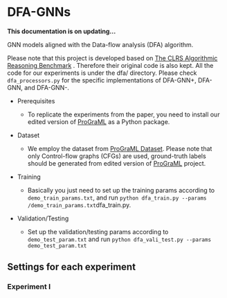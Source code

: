 # DFA-GNNs

**This documentation is on updating...**

GNN models aligned with the Data-flow analysis (DFA) algorithm. 

Please note that this project is developed based on [The CLRS Algorithmic Reasoning Benchmark](https://github.com/google-deepmind/clrs) . Therefore their original code is also kept. All the code for our experiments is under the dfa/ directory. Please check `dfa_processors.py` for the specific implementations of DFA-GNN+, DFA-GNN, and DFA-GNN-.

- Prerequisites
  - To replicate the experiments from the paper,  you need to install our edited version of [ProGraML](https://anonymous.4open.science/r/programl_edited-DBDB/README.md) as a Python package.

- Dataset
  - We employ the dataset from [ProGraML Dataset](https://anonymous.4open.science/r/programl_edited-DBDB/README.md). Please note that only Control-flow graphs (CFGs) are used, ground-truth labels should be generated from edited version of [ProGraML](https://anonymous.4open.science/r/programl_edited-DBDB/README.md) project.

- Training
  - Basically you just need to set up the training params according to `demo_train_params.txt`, and run `python dfa_train.py --params /demo_train_params.txt`dfa_train.py.
- Validation/Testing
  - Set up the validation/testing params according to `demo_test_param.txt` and run `python dfa_vali_test.py --params demo_test_param.txt`

## Settings for each experiment

### Experiment I





